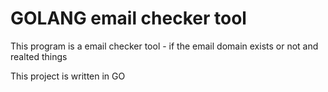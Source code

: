 # GOLANG email checker tool

This program is a email checker tool - if the email domain exists or not and realted things

This project is written in GO

